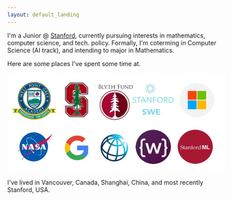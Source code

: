 ```yaml
---
layout: default_landing
---
```


I'm a Junior @ [Stanford](https://profiles.stanford.edu/eva-zhang), currently pursuing interests in mathematics, computer science, and tech. policy. Formally, I'm coterming in Computer Science (AI track), and intending to major in Mathematics. 

Here are some places I've spent some time at. 

<img src="images/Presentation1.jpg" width="500"/>

I've lived in Vancouver, Canada, Shanghai, China, and most recently Stanford, USA. 